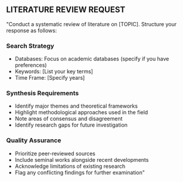 ## LITERATURE REVIEW REQUEST
"Conduct a systematic review of literature on [TOPIC]. Structure your response as follows:

### Search Strategy
- Databases: Focus on academic databases (specify if you have preferences)
- Keywords: [List your key terms]
- Time Frame: [Specify years]

### Synthesis Requirements
- Identify major themes and theoretical frameworks
- Highlight methodological approaches used in the field
- Note areas of consensus and disagreement
- Identify research gaps for future investigation

### Quality Assurance
- Prioritize peer-reviewed sources
- Include seminal works alongside recent developments  
- Acknowledge limitations of existing research
- Flag any conflicting findings for further examination"
